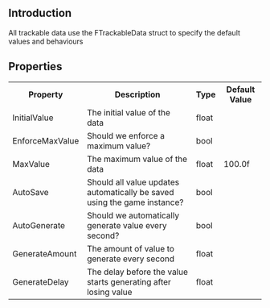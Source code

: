 ## Introduction
All trackable data use the FTrackableData struct to specify the default values and behaviours

## Properties
<table>
	<tr>
		<th>Property</th>
		<th>Description</th>
		<th>Type</th>
		<th>Default Value</th>
	</tr>
	<tr>
		<td>InitialValue</td>
		<td>The initial value of the data</td>
		<td>float</td>
		<td></td>
	</tr>
	<tr>
		<td>EnforceMaxValue</td>
		<td>Should we enforce a maximum value?</td>
		<td>bool</td>
		<td></td>
	</tr>
	<tr>
		<td>MaxValue</td>
		<td>The maximum value of the data</td>
		<td>float</td>
		<td>100.0f</td>
	</tr>
	<tr>
		<td>AutoSave</td>
		<td>Should all value updates automatically be saved using the game instance?</td>
		<td>bool</td>
		<td></td>
	</tr>
	<tr>
		<td>AutoGenerate</td>
		<td>Should we automatically generate value every second?</td>
		<td>bool</td>
		<td></td>
	</tr>
	<tr>
		<td>GenerateAmount</td>
		<td>The amount of value to generate every second</td>
		<td>float</td>
		<td></td>
	</tr>
	<tr>
		<td>GenerateDelay</td>
		<td>The delay before the value starts generating after losing value</td>
		<td>float</td>
		<td></td>
	</tr>
</table>
